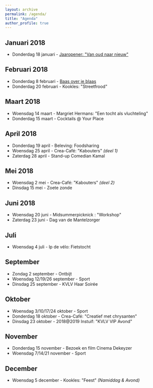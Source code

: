 ```yaml
---
layout: archive
permalink: /agenda/
title: "Agenda"
author_profile: true
---
```


## Januari 2018
- Donderdag 18 januari - [Jaaropener: "Van oud naar nieuw"](/assets/media/agenda/2018-01-18-jaaropener.png)

## Februari 2018
- Donderdag 8 februari - [Baas over je blaas](/assets/media/agenda/2018-01-18-baas-over-je-blaas.jpg)
- Donderdag 20 februari - Kookles: "Streetfrood"

## Maart 2018
- Woensdag 14 maart - Margriet Hermans: "Een tocht als vluchteling"
- Donderdag 15 maart - Cocktails @ Your Place

## April 2018
- Donderdag 19 april - Beleving: Foodsharing
- Woensdag 25 april - Crea-Café: "Kabouters" _(deel 1)_
- Zaterdag 28 april - Stand-up Comedian Kamal

## Mei 2018
- Woensdag 2 mei - Crea-Café: "Kabouters" _(deel 2)_
- Dinsdag 15 mei - Zoete zonde

## Juni 2018
- Woensdag 20 juni - Midsummerpicknick : "Workshop"
- Zaterdag 23 juni - Dag van de Mantelzorger

## Juli
- Woensdag 4 juli - Ip de vélo: Fietstocht

## September
- Zondag 2 september - Ontbijt
- Woensdag 12/19/26 september - Sport
- Dinsdag 25 september - KVLV Haar Soirée

## Oktober
- Woensdag 3/10/17/24 oktober - Sport
- Donderdag 18 oktober - Crea-Café: "Creatief met chrysanten"
- Dinsdag 23 oktober - 2018@2019 Instuif: "KVLV VIP Avond"

## November
- Donderdag 15 november - Bezoek en film Cinema Dekeyzer
- Woensdag 7/14/21 november - Sport

## December
- Woensdag 5 december - Kookles: "Feest" _(Namiddag & Avond)_